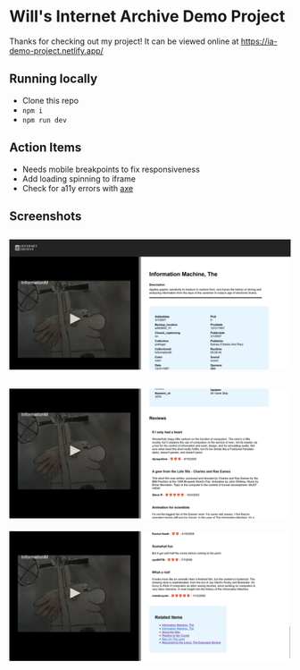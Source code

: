 # Will's Internet Archive Demo Project

Thanks for checking out my project! It can be viewed online at https://ia-demo-project.netlify.app/

## Running locally
- Clone this repo
- `npm i`
- `npm run dev`

## Action Items
- Needs mobile breakpoints to fix responsiveness
- Add loading spinning to iframe
- Check for a11y errors with [axe](https://github.com/dequelabs/axe-core)

## Screenshots

![Screenshot 1](screenshots/iaProject-ss1.png)
---
![Screenshot 2](screenshots/iaProject-ss2.png)
---
![Screenshot 3](screenshots/iaProject-ss3.png)